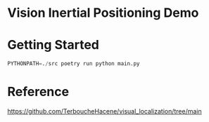 # Vision Inertial Positioning Demo

# Getting Started

```py
PYTHONPATH=./src poetry run python main.py
```

# Reference

https://github.com/TerboucheHacene/visual_localization/tree/main
